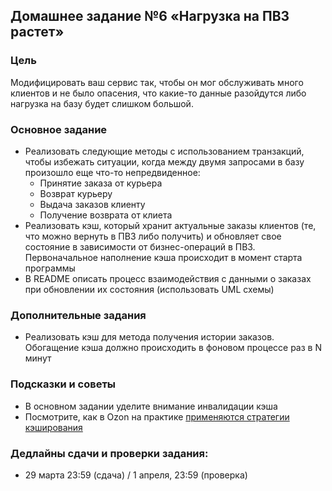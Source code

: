 ## Домашнее задание №6 «Нагрузка на ПВЗ растет»

### Цель

Модифицировать ваш сервис так, чтобы он мог обслуживать много клиентов и не было опасения, что какие-то данные разойдутся либо нагрузка на базу будет слишком большой.

### Основное задание

- Реализовать следующие методы с использованием транзакций, чтобы избежать ситуации, когда между двумя запросами в базу произошло еще что-то непредвиденное:
    * Принятие заказа от курьера
    * Возврат курьеру
    * Выдача заказов клиенту
    * Получение возврата от клиета
- Реализовать кэш, который хранит актуальные заказы клиентов (те, что можно вернуть в ПВЗ либо получить) и обновляет свое состояние в зависимости от бизнес-операций в ПВЗ. Первоначальное наполнение кэша происходит в момент старта программы
- В README описать процесс взаимодействия с данными о заказах при обновлении их состояния (использовать UML схемы)

### Дополнительные задания

- Реализовать кэш для метода получения истории заказов. Обогащение кэша должно происходить в фоновом процессе раз в N минут

### Подсказки и советы
- В основном задании уделите внимание инвалидации кэша
- Посмотрите, как в Ozon на практике [применяются стратегии кэширования](https://habr.com/ru/companies/ozontech/articles/773038/)

### Дедлайны сдачи и проверки задания:
- 29 марта 23:59 (сдача) / 1 апреля, 23:59 (проверка)
